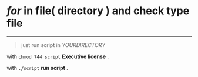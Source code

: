 # _for_ in file( **directory** ) and check type file

---

> just run script in _YOURDIRECTORY_

with `chmod 744 script` **Executive license** .

with `./script` **run script** .

